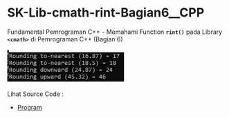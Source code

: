 # SK-Lib-cmath-rint-Bagian6__CPP
Fundamental Pemrograman C++ - Memahami Function <code><b>rint()</b></code> pada Library <code><b>&lt;cmath></b></code> di Pemrograman C++ (Bagian 6)<br><br>
<img src="https://github.com/RizkyKhapidsyah/SK-Lib-cmath-rint-Bagian6__CPP/blob/master/SK-Lib-cmath-rint-Bagian6__CPP/result/001.PNG"><br><br>
Lihat Source Code : <br>
- <a href="https://github.com/RizkyKhapidsyah/SK-Lib-cmath-rint-Bagian6__CPP/blob/master/SK-Lib-cmath-rint-Bagian6__CPP/Source.cpp">Program</a>
